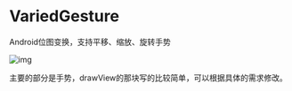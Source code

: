 # VariedGesture
Android位图变换，支持平移、缩放、旋转手势

![img](https://github.com/javalue/VariedGesture/blob/master/show.gif)


主要的部分是手势，drawView的那块写的比较简单，可以根据具体的需求修改。
